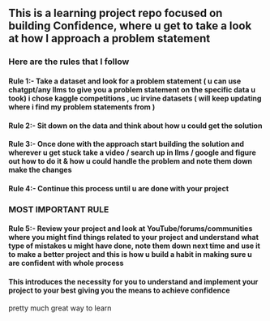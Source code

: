 ## This is a learning project repo focused on building Confidence, where u get to take a look at how I approach a problem statement
### Here are the rules that I follow 

#### Rule 1:- Take a dataset and look for a problem statement ( u can use chatgpt/any llms to give you a problem statement on the specific data u took) i chose kaggle competitions , uc irvine datasets ( will keep updating where i find my problem statements from ) 

#### Rule 2:- Sit down on the data and think about how u could get the solution 

#### Rule 3:- Once done with the approach start building the solution and wherever u get stuck take a video / search up in llms / google and figure out how to do it & how u could handle the problem and note them down make the changes

#### Rule 4:- Continue this process until u are done with your project 

### MOST IMPORTANT RULE 

#### Rule 5:- Review your project and look at YouTube/forums/communities where you might find things related to your project and understand what type of mistakes u might have done, note them down next time and use it to make a better project and this is how u build a habit in making sure u are confident with whole process 


#### This introduces the necessity for you to understand and implement your project to your best giving you the means to achieve confidence 

pretty much great way to learn
